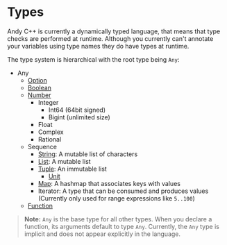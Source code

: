 # Types

Andy C++ is currently a dynamically typed language, that means that type checks are performed at runtime. Although
you currently can't annotate your variables using type names they do have types at runtime.

The type system is hierarchical with the root type being `Any`:

* Any
  * [Option](./types/option.md)
  * [Boolean](./types/boolean.md)
  * [Number](./types/number.md)
    * Integer
      * Int64 (64bit signed)
      * Bigint (unlimited size)
    * Float
    * Complex
    * Rational
  * Sequence
    * [String](./types/string.md): A mutable list of characters
    * [List](./types/list.md): A mutable list
    * [Tuple](./types/tuple.md): An immutable list
      * [Unit](./types/unit.md)
    * [Map](./types/map-and-set.md): A hashmap that associates keys with values
    * Iterator: A type that can be consumed and produces values (Currently only used for range expressions like `5..100`)
  * [Function](./types/function.md)

> **Note:** `Any` is the base type for all other types. When you declare a function, its arguments default to type `Any`.
> Currently, the `Any` type is implicit and does not appear explicitly in the language.
